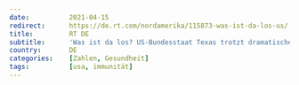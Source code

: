 ```yaml
---
date:          2021-04-15
redirect:      https://de.rt.com/nordamerika/115873-was-ist-da-los-us/
title:         RT DE
subtitle:      'Was ist da los? US-Bundesstaat Texas trotzt dramatischen Corona-Prophezeiungen'
country:       DE
categories:    [Zahlen, Gesundheit]
tags:          [usa, immunität]
---
```

